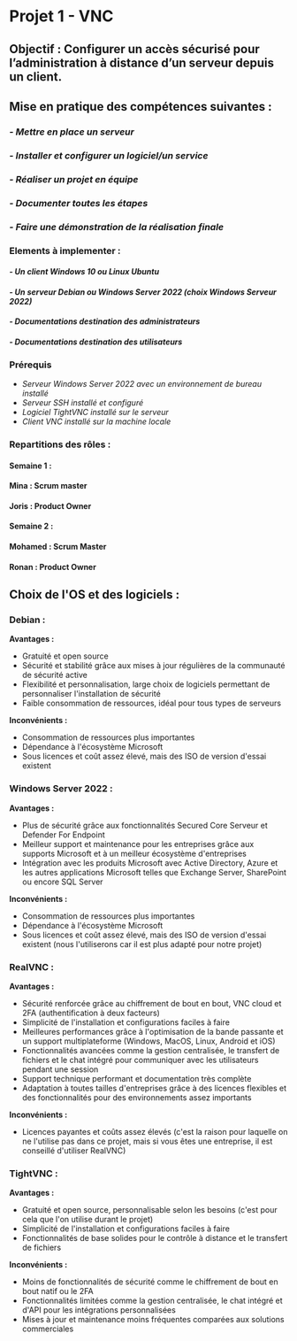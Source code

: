 # Projet 1 - VNC

## **Objectif : Configurer un accès sécurisé pour l’administration à distance d’un serveur depuis un client.**

## Mise en pratique des compétences suivantes :

### *- Mettre en place un serveur*
### *- Installer et configurer un logiciel/un service*
### *- Réaliser un projet en équipe*
### *- Documenter toutes les étapes*
### *- Faire une démonstration de la réalisation finale*

### **Elements à implementer :**

#### *- Un client Windows 10 ou Linux Ubuntu*
#### *- Un serveur Debian ou Windows Server 2022 (choix Windows Serveur 2022)*
#### *- Documentations destination des administrateurs*
#### *- Documentations destination des utilisateurs*

### Prérequis

- *Serveur Windows Server 2022 avec un environnement de bureau installé*
- *Serveur SSH installé et configuré*
- *Logiciel TightVNC installé sur le serveur*
- *Client VNC installé sur la machine locale*


### **Repartitions des rôles :**

#### **Semaine 1 :**

#### Mina : Scrum master
#### Joris : Product Owner

#### **Semaine 2 :**

#### Mohamed : Scrum Master
#### Ronan : Product Owner


## Choix de l'OS et des logiciels :

### Debian :

**Avantages :**

- Gratuité et open source
- Sécurité et stabilité grâce aux mises à jour régulières de la communauté de sécurité active
- Flexibilité et personnalisation, large choix de logiciels permettant de personnaliser l'installation de sécurité
- Faible consommation de ressources, idéal pour tous types de serveurs

**Inconvénients :**

- Consommation de ressources plus importantes
- Dépendance à l'écosystème Microsoft
- Sous licences et coût assez élevé, mais des ISO de version d'essai existent

### Windows Server 2022 :

**Avantages :**

- Plus de sécurité grâce aux fonctionnalités Secured Core Serveur et Defender For Endpoint
- Meilleur support et maintenance pour les entreprises grâce aux supports Microsoft et à un meilleur écosystème d'entreprises
- Intégration avec les produits Microsoft avec Active Directory, Azure et les autres applications Microsoft telles que Exchange Server, SharePoint ou encore SQL Server

**Inconvénients :**

- Consommation de ressources plus importantes
- Dépendance à l'écosystème Microsoft
- Sous licences et coût assez élevé, mais des ISO de version d'essai existent (nous l'utiliserons car il est plus adapté pour notre projet)

### RealVNC :

**Avantages :**

- Sécurité renforcée grâce au chiffrement de bout en bout, VNC cloud et 2FA (authentification à deux facteurs)
- Simplicité de l'installation et configurations faciles à faire
- Meilleures performances grâce à l'optimisation de la bande passante et un support multiplateforme (Windows, MacOS, Linux, Android et iOS)
- Fonctionnalités avancées comme la gestion centralisée, le transfert de fichiers et le chat intégré pour communiquer avec les utilisateurs pendant une session
- Support technique performant et documentation très complète
- Adaptation à toutes tailles d'entreprises grâce à des licences flexibles et des fonctionnalités pour des environnements assez importants

**Inconvénients :**

- Licences payantes et coûts assez élevés (c'est la raison pour laquelle on ne l'utilise pas dans ce projet, mais si vous êtes une entreprise, il est conseillé d'utiliser RealVNC)

### TightVNC :

**Avantages :**

- Gratuité et open source, personnalisable selon les besoins (c'est pour cela que l'on utilise durant le projet)
- Simplicité de l'installation et configurations faciles à faire
- Fonctionnalités de base solides pour le contrôle à distance et le transfert de fichiers

**Inconvénients :**

- Moins de fonctionnalités de sécurité comme le chiffrement de bout en bout natif ou le 2FA
- Fonctionnalités limitées comme la gestion centralisée, le chat intégré et d'API pour les intégrations personnalisées
- Mises à jour et maintenance moins fréquentes comparées aux solutions commerciales









